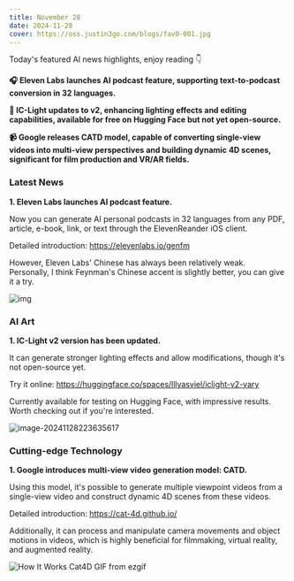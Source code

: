 ```yaml
---
title: November 28
date: 2024-11-28
cover: https://oss.justin3go.com/blogs/fav0-001.jpg
---
```


Today's featured AI news highlights, enjoy reading 👇

**🎧 Eleven Labs launches AI podcast feature, supporting text-to-podcast conversion in 32 languages.**

**🎨 IC-Light updates to v2, enhancing lighting effects and editing capabilities, available for free on Hugging Face but not yet open-source.**

**📹 Google releases CATD model, capable of converting single-view videos into multi-view perspectives and building dynamic 4D scenes, significant for film production and VR/AR fields.**



### Latest News

**1. Eleven Labs launches AI podcast feature.**

Now you can generate AI personal podcasts in 32 languages from any PDF, article, e-book, link, or text through the ElevenReander iOS client.

Detailed introduction: https://elevenlabs.io/genfm

However, Eleven Labs' Chinese has always been relatively weak. Personally, I think Feynman's Chinese accent is slightly better, you can give it a try.

![img](https://eleven-public-cdn.elevenlabs.io/payloadcms/kpbrd2mpuh-genfm-banner-web-3.webp)

### AI Art

**1. IC-Light v2 version has been updated.**

It can generate stronger lighting effects and allow modifications, though it's not open-source yet.

Try it online: https://huggingface.co/spaces/lllyasviel/iclight-v2-vary

Currently available for testing on Hugging Face, with impressive results. Worth checking out if you're interested.

![image-20241128223635617](https://cdn.jsdelivr.net/gh/freelander/oss@master/ai-daily/2024-11-28/image-20241128223635617.png)



### Cutting-edge Technology

**1. Google introduces multi-view video generation model: CATD.**

Using this model, it's possible to generate multiple viewpoint videos from a single-view video and construct dynamic 4D scenes from these videos.

Detailed introduction: https://cat-4d.github.io/

Additionally, it can process and manipulate camera movements and object motions in videos, which is highly beneficial for filmmaking, virtual reality, and augmented reality.

![How It Works Cat4D GIF from ezgif](https://cdn.jsdelivr.net/gh/freelander/oss@master/ai-daily/2024-11-28/How%20It%20Works%20Cat4D%20GIF%20from%20ezgif.gif)